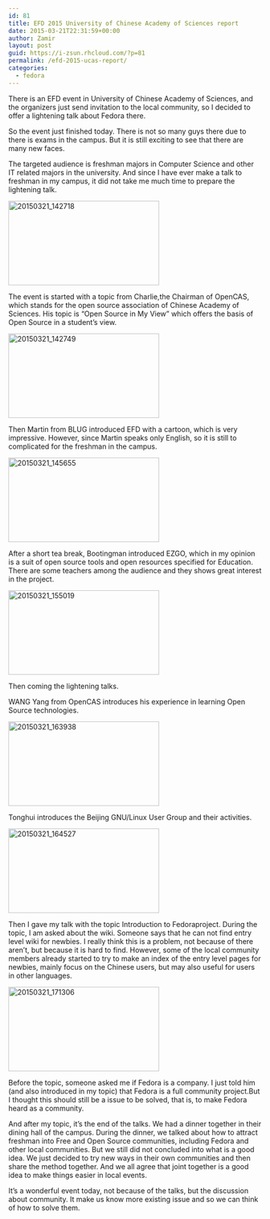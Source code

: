 ```yaml
---
id: 81
title: EFD 2015 University of Chinese Academy of Sciences report
date: 2015-03-21T22:31:59+00:00
author: Zamir
layout: post
guid: https://i-zsun.rhcloud.com/?p=81
permalink: /efd-2015-ucas-report/
categories:
  - fedora
---
```

There is an EFD event in University of Chinese Academy of Sciences, and the organizers just send invitation to the local community, so I decided to offer a lightening talk about Fedora there.

So the event just finished today. There is not so many guys there due to there is exams in the campus. But it is still exciting to see that there are many new faces.

The targeted audience is freshman majors in Computer Science and other IT related majors in the university. And since I have ever make a talk to freshman in my campus, it did not take me much time to prepare the lightening talk.

<a rel="external" href="https://i-zsun.rhcloud.com/wp-content/uploads/2015/03/20150321_142718.jpg"><img class="alignnone size-medium wp-image-91" alt="20150321_142718" src="https://i-zsun.rhcloud.com/wp-content/uploads/2015/03/20150321_142718-300x168.jpg" width="300" height="168" /></a>

The event is started with a topic from Charlie,the Chairman of OpenCAS, which stands for the open source association of Chinese Academy of Sciences. His topic is &#8220;Open Source in My View&#8221; which offers the basis of Open Source in a student&#8217;s view.

<a rel="external" href="https://i-zsun.rhcloud.com/wp-content/uploads/2015/03/20150321_142749.jpg"><img class="alignnone size-medium wp-image-92" alt="20150321_142749" src="https://i-zsun.rhcloud.com/wp-content/uploads/2015/03/20150321_142749-300x168.jpg" width="300" height="168" /></a>

Then Martin from BLUG introduced EFD with a cartoon, which is very impressive. However, since Martin speaks only English, so it is still to complicated for the freshman in the campus.

<a rel="external" href="https://i-zsun.rhcloud.com/wp-content/uploads/2015/03/20150321_145655.jpg"><img class="alignnone size-medium wp-image-85" alt="20150321_145655" src="https://i-zsun.rhcloud.com/wp-content/uploads/2015/03/20150321_145655-300x168.jpg" width="300" height="168" /></a>

After a short tea break, Bootingman introduced EZGO, which in my opinion is a suit of open source tools and open resources specified for Education. There are some teachers among the audience and they shows great interest in the project.

<a rel="external" href="https://i-zsun.rhcloud.com/wp-content/uploads/2015/03/20150321_155019.jpg"><img class="alignnone size-medium wp-image-86" alt="20150321_155019" src="https://i-zsun.rhcloud.com/wp-content/uploads/2015/03/20150321_155019-300x168.jpg" width="300" height="168" /></a>

Then coming the lightening talks.

WANG Yang from OpenCAS introduces his experience in learning Open Source technologies.

<a rel="external" href="https://i-zsun.rhcloud.com/wp-content/uploads/2015/03/20150321_163938.jpg"><img class="alignnone size-medium wp-image-87" alt="20150321_163938" src="https://i-zsun.rhcloud.com/wp-content/uploads/2015/03/20150321_163938-300x168.jpg" width="300" height="168" /></a>

Tonghui introduces the Beijing GNU/Linux User Group and their activities.

<a rel="external" href="https://i-zsun.rhcloud.com/wp-content/uploads/2015/03/20150321_164527.jpg"><img class="alignnone size-medium wp-image-88" alt="20150321_164527" src="https://i-zsun.rhcloud.com/wp-content/uploads/2015/03/20150321_164527-300x168.jpg" width="300" height="168" /></a>

Then I gave my talk with the topic Introduction to Fedoraproject. During the topic, I am asked about the wiki. Someone says that he can not find entry level wiki for newbies. I really think this is a problem, not because of there aren&#8217;t, but because it is hard to find. However, some of the local community members already started to try to make an index of the entry level pages for newbies, mainly focus on the Chinese users, but may also useful for users in other languages.

<a rel="external" href="https://i-zsun.rhcloud.com/wp-content/uploads/2015/03/20150321_171306.jpg"><img class="alignnone size-medium wp-image-89" alt="20150321_171306" src="https://i-zsun.rhcloud.com/wp-content/uploads/2015/03/20150321_171306-300x168.jpg" width="300" height="168" /></a>

Before the topic, someone asked me if Fedora is a company. I just told him (and also introduced in my topic) that Fedora is a full community project.But I thought this should still be a issue to be solved, that is, to make Fedora heard as a community.

And after my topic, it&#8217;s the end of the talks. We had a dinner together in their dining hall of the campus. During the dinner, we talked about how to attract freshman into Free and Open Source communities, including Fedora and other local communities. But we still did not concluded into what is a good idea. We just decided to try new ways in their own communities and then share the method together. And we all agree that joint together is a good idea to make things easier in local events.

It&#8217;s a wonderful event today, not because of the talks, but the discussion about community. It make us know more existing issue and so we can think of how to solve them.

&nbsp;